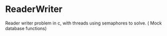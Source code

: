 ReaderWriter
============

Reader writer problem in c, with threads using semaphores to solve. ( Mock database functions)
